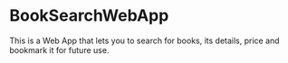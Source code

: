 # BookSearchWebApp
This is a Web App that lets you to search for books, its details, price and bookmark it for future use.
